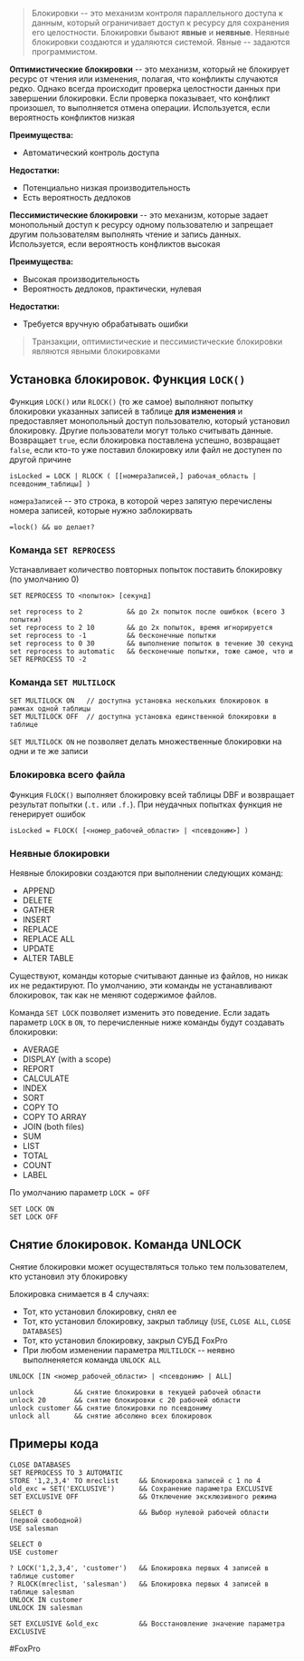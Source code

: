 
> Блокировки -- это механизм контроля параллельного доступа к данным, который ограничивает доступ к ресурсу для сохранения его целостности. Блокировки бывают **явные** и **неявные**. Неявные блокировки создаются и удаляются системой. Явные -- задаются программистом.

**Оптимистические блокировки** -- это механизм, который не блокирует ресурс от чтения или изменения, полагая, что конфликты случаются редко. Однако всегда происходит проверка целостности данных при завершении блокировки. Если проверка показывает, что конфликт произошел, то выполняется отмена операции. Используется, если вероятность конфликтов низкая

**Преимущества:**

- Автоматический контроль доступа

**Недостатки:**

- Потенциально низкая производительность
- Есть вероятность дедлоков

**Пессимистические блокировки** -- это механизм, которые задает монопольный доступ к ресурсу одному пользователю и запрещает другим пользователям выполнять чтение и запись данных. Используется, если вероятность конфликтов высокая

**Преимущества:**

- Высокая производительность
- Вероятность дедлоков, практически, нулевая

**Недостатки:**

- Требуется вручную обрабатывать ошибки

> Транзакции, оптимистические и пессимистические блокировки являются явными блокировками

## Установка блокировок. Функция `LOCK()`

Функция `LOCK()` или `RLOCK()` (то же самое) выполняют попытку блокировки указанных записей в таблице **для изменения** и предоставляет монопольный доступ пользователю, который установил блокировку. Другие пользователи могут только считывать данные. Возвращает `true`, если блокировка поставлена успешно, возвращает `false`, если кто-то уже поставил блокировку или файл не доступен по другой причине

```foxpro
isLocked = LOCK | RLOCK ( [[номераЗаписей,] рабочая_область | псевдоним_таблицы] )
```

`номераЗаписей` -- это строка, в которой через запятую перечислены номера записей, которые нужно заблокирвать

```foxpro
=lock() && шо делает?
```

### Команда `SET REPROCESS`

Устанавливает количество повторных попыток поставить блокировку (по умолчанию 0)

```foxpro
SET REPROCESS TO <попыток> [секунд]

set reprocess to 2           && до 2х попыток после ошибкок (всего 3 попытки)
set reprocess to 2 10        && до 2х попыток, время игнорируется
set reprocess to -1          && бесконечные попытки
set reprocess to 0 30        && выполнение попыток в течение 30 секунд
set reprocess to automatic   && бесконечные попытки, тоже самое, что и SET REPROCESS TO -2
```

### Команда `SET MULTILOCK`

```foxpro
SET MULTILOCK ON   // доступна установка нескольких блокировок в рамках одной таблицы
SET MULTILOCK OFF  // доступна установка единственной блокировки в таблице
```

`SET MULTILOCK ON` не позволяет делать множественные блокировки на одни и те же записи

### Блокировка всего файла

Функция `FLOCK()` выполняет блокировку всей таблицы DBF и возвращает результат попытки (`.t.` или `.f.`). При неудачных попытках функция не генерирует ошибок

```foxpro
isLocked = FLOCK( [<номер_рабочей_области> | <псевдоним>] )
```

### Неявные блокировки

Неявные блокировки создаются при выполнении следующих команд:

- APPEND
- DELETE
- GATHER
- INSERT
- REPLACE
- REPLACE ALL
- UPDATE
- ALTER TABLE

Существуют, команды которые считывают данные из файлов, но никак их не редактируют. По умолчанию, эти команды не устанавливают блокировок, так как не меняют содержимое файлов.

Команда `SET LOCK` позволяет изменить это поведение. Если задать параметр `LOCK` в `ON`, то перечисленные ниже команды будут создавать блокировки:

- AVERAGE
- DISPLAY (with a scope)
- REPORT
- CALCULATE
- INDEX
- SORT
- COPY TO
- COPY TO ARRAY
- JOIN (both files)
- SUM
- LIST
- TOTAL
- COUNT
- LABEL

По умолчанию параметр `LOCK = OFF`

```foxpro
SET LOCK ON
SET LOCK OFF
```

## Снятие блокировок. Команда UNLOCK

Снятие блокировки может осуществляться только тем пользователем, кто установил эту блокировку

Блокировка снимается в 4 случаях:

- Тот, кто установил блокировку, снял ее
- Тот, кто установил блокировку, закрыл таблицу (`USE`, `CLOSE ALL`, `CLOSE DATABASES`)
- Тот, кто установил блокировку, закрыл СУБД FoxPro
- При любом изменении параметра `MULTILOCK` -- неявно выполненяется команда `UNLOCK ALL`

```foxpro
UNLOCK [IN <номер_рабочей_области> | <псевдоним> | ALL]

unlock          && снятие блокировки в текущей рабочей области
unlock 20       && снятие блокировки с 20 рабочей области
unlock customer && снятие блокировки по псевдониму
unlock all      && снятие абсолюно всех блокировок
```

## Примеры кода

```foxpro
CLOSE DATABASES
SET REPROCESS TO 3 AUTOMATIC
STORE '1,2,3,4' TO mreclist	    && Блокировка записей с 1 по 4
old_exc = SET('EXCLUSIVE')		&& Сохранение параметра EXCLUSIVE
SET EXCLUSIVE OFF				&& Отключение эксклюзивного режима

SELECT 0                        && Выбор нулевой рабочей области (первой свободной)
USE salesman

SELECT 0
USE customer

? LOCK('1,2,3,4', 'customer')	&& Блокировка первых 4 записей в таблице customer
? RLOCK(mreclist, 'salesman')	&& Блокировка первых 4 записей в таблице salesman
UNLOCK IN customer
UNLOCK IN salesman

SET EXCLUSIVE &old_exc			&& Восстановление значение параметра EXCLUSIVE
```

#FoxPro
